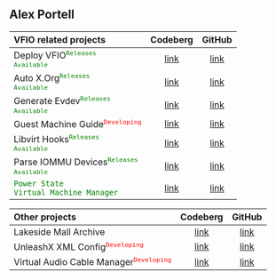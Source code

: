 ## Alex Portell

| VFIO related projects                                                                               | Codeberg          | GitHub          |
| :---                                                                                                | :---:             | :---:           |
| Deploy VFIO<sup><code style="color : green">Releases Available</code></sup>                         | [link][codeberg1] | [link][github1] |
| Auto X.Org<sup><code style="color : green">Releases Available</code></sup>                          | [link][codeberg2] | [link][github2] |
| Generate Evdev<sup><code style="color : green">Releases Available</code></sup>                      | [link][codeberg3] | [link][github3] |
| Guest Machine Guide<sup><code style="color : red">Developing</code></sup>                           | [link][codeberg4] | [link][github4] |
| Libvirt Hooks<sup><code style="color : green">Releases Available</code></sup>                       | [link][codeberg5] | [link][github5] |
| Parse IOMMU Devices<sup><code style="color : green">Releases Available</code></sup>                 | [link][codeberg6] | [link][github6] |
| <code style="color : green">Power State Virtual Machine Manager</code> | [link][codeberg7] | [link][github7] |

| Other projects                                                                     | Codeberg          | GitHub          |
| :---                                                                               | :---:             | :---:           |
| Lakeside Mall Archive                                                              | [link][codebergA] | [link][githubA] |
| UnleashX XML Config<sup><code style="color : red">Developing</code></sup>          | [link][codebergB] | [link][githubB] |
| Virtual Audio Cable Manager<sup><code style="color : red">Developing</code></sup>  | [link][codebergC] | [link][githubC] |

[codeberg1]: https://codeberg.org/portellam/deploy-VFIO
[github1]:   https://github.com/portellam/deploy-VFIO
[codeberg2]: https://codeberg.org/portellam/auto-xorg
[github2]:   https://github.com/portellam/auto-xorg
[codeberg3]: https://codeberg.org/portellam/generate-evdev
[github3]:   https://github.com/portellam/generate-evdev
[codeberg4]: https://codeberg.org/portellam/guest-machine-guide
[github4]:   https://github.com/portellam/guest-machine-guide
[codeberg5]: https://codeberg.org/portellam/libvirt-hooks
[github5]:   https://github.com/portellam/libvirt-hooks
[codeberg6]: https://codeberg.org/portellam/parse-iommu-devices
[github6]:   https://github.com/portellam/parse-iommu-devices
[codeberg7]: https://codeberg.org/portellam/powerstate-virtmanager
[github7]:   https://github.com/portellam/powerstate-virtmanager

[codebergA]: https://codeberg.org/portellam/lakeside-mall-archive
[githubA]:   https://github.com/portellam/lakeside-mall-archive
[codebergB]: https://codeberg.org/portellam/unleashx-xml-config
[githubB]:   https://github.com/portellam/unleashx-xml-config
[codebergC]: https://codeberg.org/portellam/vac-manager
[githubC]:   https://github.com/portellam/vac-manager
